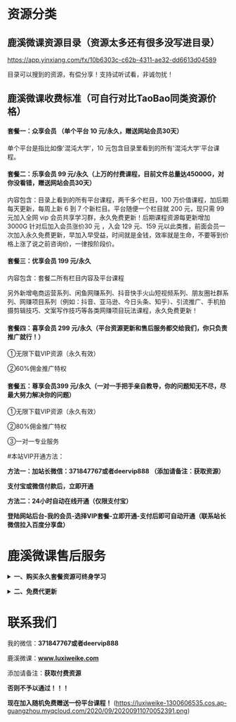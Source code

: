 # 资源分类


## 鹿溪微课资源目录（资源太多还有很多没写进目录）
https://app.yinxiang.com/fx/10b6303c-c62b-4311-ae32-dd6613d04589

目录可以搜到的资源，有偿分享！支持试听试看，非诚勿扰！

## 鹿溪微课收费标准（可自行对比TaoBao同类资源价格）

#### 套餐一：众享会员 （单个平台 10 元/永久，赠送网站会员30天）

单个平台是指比如像'混沌大学'，10 元包含目录里看到的所有'混沌大学'平台课程。

#### 套餐二：乐享会员 99 元/永久（上万的付费课程，目前文件总量达45000G，对你没看错，赠送网站会员30天）

内容包含：目录上看到的所有平台课程，两千多个栏目，100 万价值课程，加后期每天更新，每周上新 6 到 7 个新栏目。平台随便一个栏目就 200 元，现只需 99 元加入全网 vip 会员共享学习群，永久免费更新！后期课程资源每更新增加 3000G 针对后加入会员涨价30 元 ，入会 129 元、159 元以此类推，前面会员一次加入永久免费更新，早加入早受益，时间就是金钱，效率就是生命，不要等到价格上涨了说之前咨询价，一律按阶段价。

#### 套餐三：优享会员 199 元/永久

内容包含：套餐二所有栏目内容及平台课程

另外新增电商运营系列、闲鱼网赚系列、抖音快手火山短视频系列、朋友圈社群系列、网赚项目系列（例如：抖音、亚马逊、今日头条、知乎）、引流推广、手机拍摄剪辑技巧、文案写作技巧等各类网赚项目玩法课程，永久免费更新！

#### 套餐四：喜享会员 299 元/永久（平台资源更新和售后服务都交给我们，你只负责推广就行！）

①无限下载VIP资源（永久有效）

②60%佣金推广特权

#### 套餐五：尊享会员399 元/永久（一对一手把手亲自教导，你的问题知无不尽，尽最大努力解决你的问题）

①无限下载VIP资源（永久有效）

②80%佣金推广特权

③一对一专业服务

#本站VIP开通方法：

<b>方法一：加站长微信：371847767或者deervip888 （添加请备注：获取资源）

支付宝或微信付款后，立即开通

方法二：24小时自动在线开通（仅限支付宝）

登陆网站后台-我的会员-选择VIP套餐-立即开通-支付后即可自动开通（联系站长微信拉入百度分享盘）</b>
<!-- <b><details><summary>二、电影 & 美剧（3T）</summary></b>

## 收费标准：10 元/永久 （全网vip会员免费）

电影如图：
![电影](./img/电影.jpg)

美剧如图：
![美剧](./img/美剧.png)

</details> -->

# 鹿溪微课售后服务


<b><details><summary>一、购买永久套餐资源可终身学习</summary></b>

不管你是学生，还是工作党

不管你是自用，还是兼职赚钱

资料团都是一个不错的选择。

一次加入，所有资料永久免费使用，持续更新。

资料团目前所有加密渠道，课程渠道，书籍渠道都已恢复完善，欢迎你的加入

海量课程，买到就是赚到。内容丰富，适用于各行各业相关人群。

一生中总会遇到你需要学习需要新知识的时候，愿为每一位需要学习的您服务。

</details>

<b><details><summary>二、免费代更新</summary></b>

所有资源都有专业团队负责整理更新，可放心使用。

</details>



# 联系我们

我的微信：**371847767或者deervip888**

鹿溪微课：**www.luxiweike.com**

添加请备注：**获取付费资源**

<b>否则不予以通过！！！</b>

<b>**现在加入随机免费赠送一份平台课程！**</b>
(https://luxiweike-1300606535.cos.ap-guangzhou.myqcloud.com/2020/09/20200911070052391.png)



